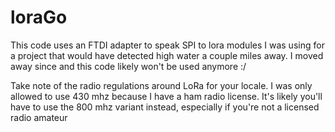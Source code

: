 # loraGo

This code uses an FTDI adapter to speak SPI to lora modules I was using for a project that would have detected high water a couple miles away. I moved away since and this code likely won't be used anymore :/ 

Take note of the radio regulations around LoRa for your locale. I was only allowed to use 430 mhz because I have a ham radio license. It's likely you'll have to use the 800 mhz variant instead, especially if you're not a licensed radio amateur
